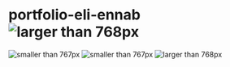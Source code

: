 # portfolio-eli-ennab![larger than 768px](https://user-images.githubusercontent.com/113445468/195859812-9977f4b6-2747-4efb-8157-e9088d1fa14d.jpg)
![smaller than 767px](https://user-images.githubusercontent.com/113445468/195859826-464fd05e-b0d1-442c-bb35-c1a7b189e84c.jpg)
![smaller than 767px](https://user-images.githubusercontent.com/113445468/195859832-c37b8036-2c9c-46ec-a7c8-434cc58b2dff.jpg)
![larger than 768px](https://user-images.githubusercontent.com/113445468/195859834-87b363bd-c702-44f7-a8cd-577c6dadce89.jpg)
